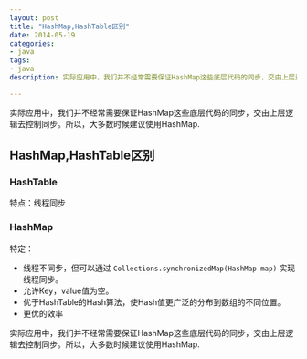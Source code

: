 ```yaml
---
layout: post
title: "HashMap,HashTable区别"
date: 2014-05-19
categories:
- java
tags:
- java
description: 实际应用中，我们并不经常需要保证HashMap这些底层代码的同步，交由上层逻辑去控制同步。所以，大多数时候建议使用HashMap

---
```


实际应用中，我们并不经常需要保证HashMap这些底层代码的同步，交由上层逻辑去控制同步。所以，大多数时候建议使用HashMap.

<!-- more -->

## HashMap,HashTable区别

### HashTable
特点：线程同步 

### HashMap
特定：

* 线程不同步，但可以通过 ``` Collections.synchronizedMap(HashMap map) ``` 实现线程同步。
* 允许Key，value值为空。
* 优于HashTable的Hash算法，使Hash值更广泛的分布到数组的不同位置。
* 更优的效率

实际应用中，我们并不经常需要保证HashMap这些底层代码的同步，交由上层逻辑去控制同步。所以，大多数时候建议使用HashMap.
